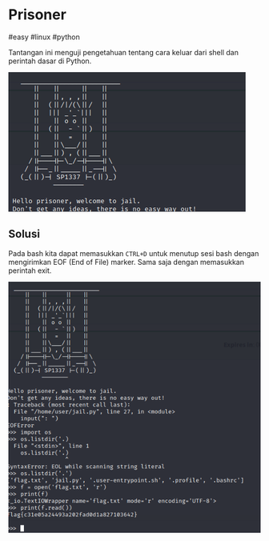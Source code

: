 # Prisoner
#easy #linux #python

Tantangan ini menguji pengetahuan tentang cara keluar dari shell dan perintah dasar di Python.


![](attachments/Pasted%20image%2020220501205602.png)


## Solusi
Pada bash kita dapat memasukkan `CTRL+D` untuk menutup sesi bash dengan mengirimkan EOF (End of File) marker. Sama saja dengan memasukkan perintah exit.

![](attachments/Pasted%20image%2020220501204736.png)

